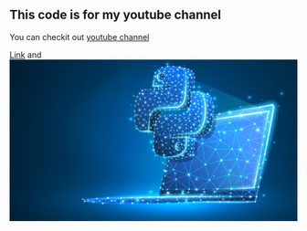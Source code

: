 ## This code is for my youtube channel 

You can checkit out [youtube channel](https://www.youtube.com/channel/UCwG0ZHIXF4khKujBVdzslqw)


[Link](url) and ![python](https://github.com/stsfaroz/python_basics_for_youtube/blob/master/Python-R-Groovy-Perl-TIOBE-Dice-1.png)
```

